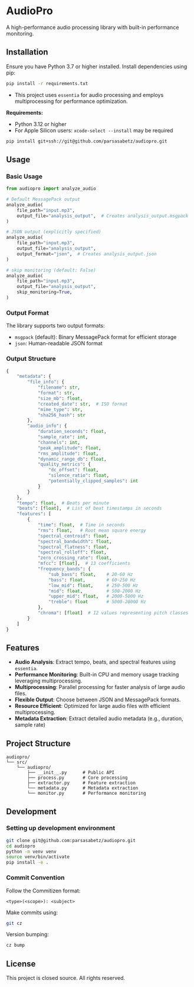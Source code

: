 # AudioPro

A high-performance audio processing library with built-in performance monitoring.

## Installation

Ensure you have Python 3.7 or higher installed. Install dependencies using pip:

```bash
pip install -r requirements.txt
```

- This project uses `essentia` for audio processing and employs multiprocessing for performance optimization.

**Requirements:**
- Python 3.12 or higher
- For Apple Silicon users: `xcode-select --install` may be required

```bash
pip install git+ssh://git@github.com/parsasabetz/audiopro.git
```

## Usage

### Basic Usage
```python
from audiopro import analyze_audio

# Default MessagePack output
analyze_audio(
    file_path="input.mp3",
    output_file="analysis_output",  # Creates analysis_output.msgpack
)

# JSON output (explicitly specified)
analyze_audio(
    file_path="input.mp3",
    output_file="analysis_output",
    output_format="json",  # Creates analysis_output.json
)

# skip monitoring (default: False)
analyze_audio(
    file_path="input.mp3",
    output_file="analysis_output",
    skip_monitoring=True,
)
```

### Output Format
The library supports two output formats:
- `msgpack` (default): Binary MessagePack format for efficient storage
- `json`: Human-readable JSON format

### Output Structure
```python
{
    "metadata": {
        "file_info": {
            "filename": str,
            "format": str,
            "size_mb": float,
            "created_date": str,  # ISO format
            "mime_type": str,
            "sha256_hash": str
        },
        "audio_info": {
            "duration_seconds": float,
            "sample_rate": int,
            "channels": int,
            "peak_amplitude": float,
            "rms_amplitude": float,
            "dynamic_range_db": float,
            "quality_metrics": {
                "dc_offset": float,
                "silence_ratio": float,
                "potentially_clipped_samples": int
            }
        }
    },
    "tempo": float,  # Beats per minute
    "beats": [float],  # List of beat timestamps in seconds
    "features": [
        {
            "time": float,  # Time in seconds
            "rms": float,   # Root mean square energy
            "spectral_centroid": float,
            "spectral_bandwidth": float,
            "spectral_flatness": float,
            "spectral_rolloff": float,
            "zero_crossing_rate": float,
            "mfcc": [float],  # 13 coefficients
            "frequency_bands": {
                "sub_bass": float,    # 20-60 Hz
                "bass": float,        # 60-250 Hz
                "low_mid": float,     # 250-500 Hz
                "mid": float,         # 500-2000 Hz
                "upper_mid": float,   # 2000-5000 Hz
                "treble": float       # 5000-20000 Hz
            },
            "chroma": [float]  # 12 values representing pitch classes
        }
    ]
}
```

## Features

- **Audio Analysis**: Extract tempo, beats, and spectral features using `essentia`.
- **Performance Monitoring**: Built-in CPU and memory usage tracking leveraging multiprocessing.
- **Multiprocessing**: Parallel processing for faster analysis of large audio files.
- **Flexible Output**: Choose between JSON and MessagePack formats.
- **Resource Efficient**: Optimized for large audio files with efficient multiprocessing.
- **Metadata Extraction**: Extract detailed audio metadata (e.g., duration, sample rate)

## Project Structure
```
audiopro/
└── src/
    └── audiopro/
        ├── __init__.py      # Public API
        ├── process.py       # Core processing
        ├── extractor.py     # Feature extraction
        └── metadata.py      # Metadata extraction
        └── monitor.py       # Performance monitoring
```

## Development

### Setting up development environment
```bash
git clone git@github.com:parsasabetz/audiopro.git
cd audiopro
python -m venv venv
source venv/bin/activate
pip install -e .
```

### Commit Convention
Follow the Commitizen format:
```
<type>(<scope>): <subject>
```

Make commits using:
```bash
git cz
```

Version bumping:
```bash
cz bump
```

## License

This project is closed source. All rights reserved.